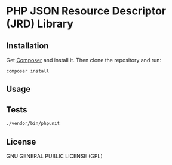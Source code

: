 # PHP JSON Resource Descriptor (JRD) Library

## Installation

Get [Composer](https://getcomposer.org/) and install it.
Then clone the repository and run:

    composer install

## Usage



## Tests

    ./vendor/bin/phpunit

## License
GNU GENERAL PUBLIC LICENSE (GPL)
